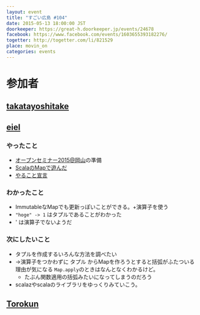 ```yaml
---
layout: event
title: "すごい広島 #104"
date: 2015-05-13 18:00:00 JST
doorkeeper: https://great-h.doorkeeper.jp/events/24678
facebook: https://www.facebook.com/events/1603655393182276/
togetter: http://togetter.com/li/821529
place: movin_on
categories: events
---
```


# 参加者


## [takatayoshitake](http://twitter.com/takatayoshitake)


## [eiel](https://github.com/eiel)

### やったこと

* [オープンセミナー2015@岡山](http://okayama.open-seminar.org/)の準備
* [ScalaのMapで遊んだ](http://blog.eiel.info/blog/2015/05/13/scala-map/)
* [やること宣言](https://github.com/great-h/great-h.github.io/issues/1624)

### わかったこと

* ImmutableなMapでも更新っぽいことができる。+演算子を使う
* `"hoge" -> 1` はタプルであることがわかった
* ' は演算子でないようだ

### 次にしたいこと

* タプルを作成するいろんな方法を調べたい
* ->演算子をつかわずに タプル からMapを作ろうとすると括弧がふたついる理由が気になる `Map.apply`のときはなんとなくわかるけど。
  * たぶん関数適用の括弧みたいになってしまうのだろう
* scalazやscalaのライブラリをゆっくりみていこう。

## [Torokun](https://github.com/Torokun)
